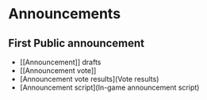 Announcements
=============

First Public announcement
-------------------------

-   [[Announcement]] drafts
-   [[Announcement vote]]
-   [Announcement vote results](Vote results)
-   [Announcement script](In-game announcement script)

